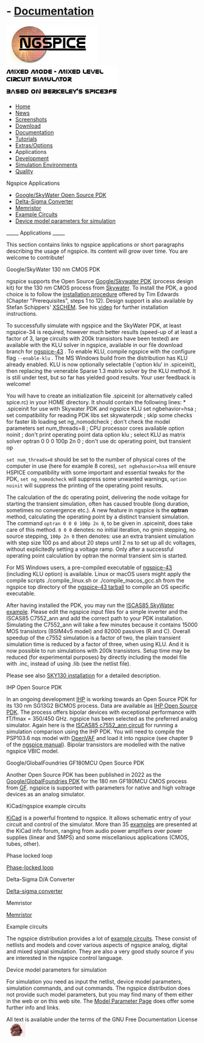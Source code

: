 # - [Documentation](./Docs.Html)

![NGSPICE](../images/nglogo.jpg) ![Mixed mode - mixed level circuit simulator - based on Berkeley's Spice3f5](../images/ngtext2.jpg) [](https://sourceforge.net/projects/ngspice)

- [Home](./index.html)
- [News](./news.html)
- [Screenshots](https://sourceforge.net/projects/ngspice/)
- [Download](./download.html)
- [Documentation](./docs.html)
- [Tutorials](./tutorials.html)
- [Extras/Options](./extras.html)
- Applications
- [Development](./devel.html)
- [Simulation Environments](./resources.html)
- [Quality](./quality.html)

Ngspice Applications

- [Google/SkyWater Open Source PDK](applic.html#sky)
- [Delta-Sigma Converter](applic.html#dsc)
- [Memristor](applic.html#memr)
- [Example Circuits](applic.html#exam)
- [Device model parameters for simulation](applic.html#mparam)

\_\_\_\_\_ Applications \_\_\_\_\_

This section contains links to ngspice applications or short paragraphs describing the usage of ngspice. Its content will grow over time. You are welcome to contribute!

Google/SkyWater 130 nm CMOS PDK

ngspice supports the Open Source [Google/Skywater PDK](https://github.com/google/skywater-pdk) (process design kit) for the 130 nm CMOS process from [Skywater](https://www.skywatertechnology.com/). To install the PDK, a good choice is to follow the [installation procedure](http://opencircuitdesign.com/open_pdks/install.html) offered by Tim Edwards (Chapter "Prerequisites", steps 1 to 12). Design support is also available by Stefan Schippers' [XSCHEM](http://repo.hu/projects/xschem/index.html). See his [video](https://www.youtube.com/watch?v=jXmmxO8WG8s) for further installation instructions.

To successfully simulate with ngspice and the SkyWater PDK, at least ngspice-34 is required, however much better results (speed-up of at least a factor of 3, large circuits with 200k transistors have been tested) are available with the KLU solver in ngspice, available in our file download branch for [ngspice-43](https://sourceforge.net/projects/ngspice/files/ng-spice-rework/43/) . To enable KLU, compile ngspice with the configure flag `--enable-klu` . The MS Windows build from the distribution has KLU already enabled. KLU is now optionally selectable ('option klu' in .spiceinit), then replacing the venerable Sparse 1.3 matrix solver by the KLU method. It is still under test, but so far has yielded good results. Your user feedback is welcome!

You will have to create an initialization file .spiceinit (or alternatively called spice.rc) in your HOME directory. It should contain the following lines:
              * .spiceinit for use with Skywater PDK and ngspice KLU
              set ngbehavior=hsa     ; set compatibility for reading PDK libs
              set skywaterpdk        ; skip some checks for faster lib loading
              set ng_nomodcheck      ; don't check the model parameters
              set num_threads=8      ; CPU processor cores available
              option noinit          ; don't print operating point data
              option klu             ; select KLU as matrix solver
              optran 0 0 0 100p 2n 0 ; don't use dc operating point, but transient op

`set num_threads=8` should be set to the number of physical cores of the computer in use (here for example 8 cores), `set ngbehavior=hsa` will ensure HSPICE compatibility with some important and essential tweaks for the PDK, `set ng_nomodcheck` will suppress some unwanted warnings, `option noinit` will suppress the printing of the operating point results.

The calculation of the dc operating point, delivering the node voltage for starting the transient simulation, often has caused trouble (long duration, sometimes no convergence etc.). A new feature in ngspice is the **optran** method, calculating the operating point by a distinct transient simulation. The command `optran 0 0 0 100p 2n 0`, to be given in .spiceinit, does take care of this method. `0 0 0` denotes: no initial iteration, no gmin stepping, no source stepping, `100p 2n 0` then denotes: use an extra transient simulation with step size 100 ps and about 20 steps until 2 ns to set up all dc voltages, without explicitedly setting a voltage ramp. Only after a successful operating point calculation by optran the normal transient sim is started.

For MS Windows users, a pre-compiled executable of [ngspice-43](https://sourceforge.net/projects/ngspice/files/ng-spice-rework/43/ngspice-43_64.7z/download) (including KLU option) is available. Linux or macOS users might apply the compile scripts ./compile\_linux.sh or ./compile\_macos\_gcc.sh from the ngspice top directory of the [ngspice-43 tarball](https://sourceforge.net/projects/ngspice/files/ng-spice-rework/43/ngspice-43.tar.gz/download) to compile an OS specific executable.

After having installed the PDK, you may run the [ISCAS85 SkyWater example](./tests/skywater-examples.7z). Please edit the ngspice input files for a simple inverter and the ISCAS85 C7552\_ann and add the correct path to your PDK installation. Simulating the C7552\_ann will take a few minutes because it contains 15000 MOS transistors (BSIM4v5 model) and 82000 passives (R and C). Overall speedup of the c7552 simulation is a factor of two, the plain transient simulation time is reduced by a factor of three, when using KLU. And it is now possible to run simulations with 200k transistors. Setup time may be reduced (for experimental purposes) by directly including the model file with .inc, instead of using .lib (see the netlist file).

Please see also [SKY130 installation](https://classes.up-microlab.org/index.php?title=SKY130_Models) for a detailed description.

IHP Open Source PDK

In an ongoing development [IHP](https://www.ihp-microelectronics.com/) is working towards an Open Source PDK for its 130 nm SG13G2 BiCMOS process. Data are available as [IHP Open Source PDK](https://github.com/IHP-GmbH/IHP-Open-PDK). The process offers bipolar devices with exceptional performance with fT/fmax = 350/450 GHz. ngspice has been selected as the preferred analog simulator. Again here is the [ISCAS85 c7552\_ann circuit](./tests/IHP-c7552_ann.7z) for running a simulation comparison using the IHP PDK. You will need to compile the PSP103.6 nqs model with [OpenVAF](https://ngspice.sourceforge.io/osdi.html) and load it into ngspice (see chapter 9 of the [ngspice manual](https://sourceforge.net/projects/ngspice/files/ng-spice-rework/43/ngspice-43-manual.pdf/download)). Bipolar transistors are modelled with the native ngspice VBIC model.

Google/GlobalFoundries GF180MCU Open Source PDK

Another Open Source PDK has been published in 2022 as the [Google/GlobalFoundries PDK](https://github.com/google/gf180mcu-pdk/) for the 180 nm GF180MCU CMOS process from [GF](https://gf.com/). ngspice is supported with parameters for native and high voltrage devices as an analog simulator.

KiCad/ngspice example circuits

[KiCad](https://KiCad.org) is a powerful frontend to ngspice. It allows schematic entry of your circuit and control of the simulator. More than 35 [examples](https://forum.kicad.info/t/simulation-examples-for-eeschema-ngspice/34443) are presented at the KiCad info forum, ranging from audio power amplifiers over power supplies (linear and SMPS) and some miscellanious applications (CMOS, tubes, other).

Phase locked loop

[Phase-locked loop](./xspicehowto.html#pll)

Delta-Sigma D/A Converter

[Delta-sigma converter](./xspicehowto.html#dsc)

Memristor

[Memristor](./xspicehowto.html#memr)

Example circuits

The ngspice distribution provides a lot of [example circuits](https://sourceforge.net/p/ngspice/ngspice/ci/master/tree/examples). These consist of netlists and models and cover various aspects of ngspice analog, digital and mixed signal simulation. They are also a very good study source if you are interested in the ngspice control language.

Device model parameters for simulation

For simulation you need as input the netlist, device model parameters, simulation commands, and out commands. The ngspice distribution does not provide such model parameters, but you may find many of them either in the web or on this web site. The [Model Parameter Page](./modelparams.html) does offer some further info and links.

 All text is available under the terms of the GNU Free Documentation License ![](../images/spice.jpg)

